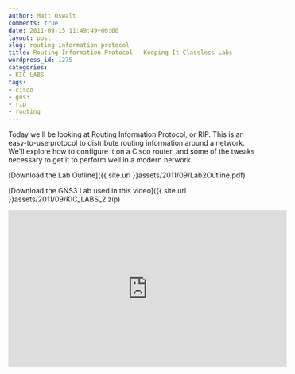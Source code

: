 ```yaml
---
author: Matt Oswalt
comments: true
date: 2011-09-15 11:49:49+00:00
layout: post
slug: routing-information-protocol
title: Routing Information Protocol - Keeping It Classless Labs
wordpress_id: 1275
categories:
- KIC LABS
tags:
- cisco
- gns3
- rip
- routing
---
```


Today we'll be looking at Routing Information Protocol, or RIP. This is an easy-to-use protocol to distribute routing information around a network. We'll explore how to configure it on a Cisco router, and some of the tweaks necessary to get it to perform well in a modern network.

[Download the Lab Outline]({{ site.url }}assets/2011/09/Lab2Outline.pdf)

[Download the GNS3 Lab used in this video]({{ site.url }}assets/2011/09/KIC_LABS_2.zip)

<div style="text-align: center"><iframe width="560" height="315" src="http://www.youtube.com/embed/CAZ6Ae3v3RE" frameborder="0" allowfullscreen></iframe></div>
